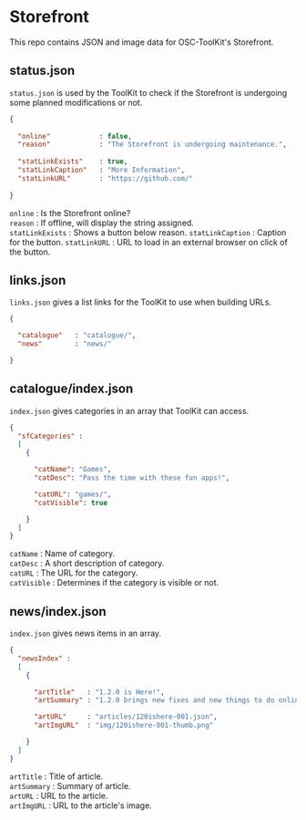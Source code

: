 # Storefront
This repo contains JSON and image data for OSC-ToolKit's Storefront.  

## status.json
`status.json` is used by the ToolKit to check if the Storefront is undergoing some planned modifications or not.
```json
{
  
  "online"            : false,
  "reason"            : "The Storefront is undergoing maintenance.",
  
  "statLinkExists"    : true,
  "statLinkCaption"   : "More Information",
  "statLinkURL"       : "https://github.com/"
  
}
```  
`online` : Is the Storefront online?  
`reason` : If offline, will display the string assigned.  
`statLinkExists` : Shows a button below reason.
`statLinkCaption` : Caption for the button.
`statLinkURL` : URL to load in an external browser on click of the button.  

## links.json
`links.json` gives a list links for the ToolKit to use when building URLs.
```json
{

  "catalogue"   : "catalogue/",
  "news"        : "news/"

}
```
## catalogue/index.json
`index.json` gives categories in an array that ToolKit can access.
```json
{
  "sfCategories" :
  [
    {

      "catName": "Games",
      "catDesc": "Pass the time with these fun apps!",

      "catURL": "games/",
      "catVisible": true

    }
  ]
}
```
`catName` : Name of category.  
`catDesc` : A short description of category.  
`catURL` : The URL for the category.  
`catVisible` : Determines if the category is visible or not.  

## news/index.json
`index.json` gives news items in an array.
```json
{
  "newsIndex" :
  [
    {

      "artTitle"   : "1.2.0 is Here!",
      "artSummary" : "1.2.0 brings new fixes and new things to do online.",

      "artURL"     : "articles/120ishere-001.json",
      "artImgURL"  : "img/120ishere-001-thumb.png"

    }
  ]
}
```
`artTitle` : Title of article.  
`artSummary` : Summary of article.  
`artURL` : URL to the article.  
`artImgURL` : URL to the article's image.